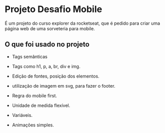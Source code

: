 
# Projeto Desafio Mobile

É um projeto do curso explorer da rocketseat, que é pedido para criar uma página web de uma sorveteria para mobile.


## O que foi usado no projeto

- Tags semânticas

- Tags como h1, p, a, br, div e img.

- Edição de fontes, posição dos elementos.

- utilização de imagem em svg, para fazer o footer.

- Regra do mobile first.

- Unidade de medida flexível.

- Variáveis.

- Animações simples.
